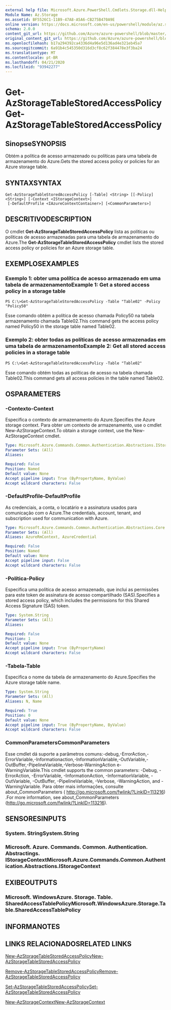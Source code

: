 ```yaml
---
external help file: Microsoft.Azure.PowerShell.Cmdlets.Storage.dll-Help.xml
Module Name: Az.Storage
ms.assetid: BF5526C1-11B9-47A8-A5A6-CB275B470A9E
online version: https://docs.microsoft.com/en-us/powershell/module/az.storage/get-azstoragetablestoredaccesspolicy
schema: 2.0.0
content_git_url: https://github.com/Azure/azure-powershell/blob/master/src/Storage/Storage.Management/help/Get-AzStorageTableStoredAccessPolicy.md
original_content_git_url: https://github.com/Azure/azure-powershell/blob/master/src/Storage/Storage.Management/help/Get-AzStorageTableStoredAccessPolicy.md
ms.openlocfilehash: b17a294392ca4336d4a96e5d136ad4e321eb45a7
ms.sourcegitcommit: 6a91b4c545350d316d3cf8c62f384478e3f3ba24
ms.translationtype: MT
ms.contentlocale: pt-BR
ms.lasthandoff: 04/21/2020
ms.locfileid: "93942277"
---
```

# <span data-ttu-id="3fc38-101">Get-AzStorageTableStoredAccessPolicy</span><span class="sxs-lookup"><span data-stu-id="3fc38-101">Get-AzStorageTableStoredAccessPolicy</span></span>

## <span data-ttu-id="3fc38-102">Sinopse</span><span class="sxs-lookup"><span data-stu-id="3fc38-102">SYNOPSIS</span></span>
<span data-ttu-id="3fc38-103">Obtém a política de acesso armazenado ou políticas para uma tabela de armazenamento do Azure.</span><span class="sxs-lookup"><span data-stu-id="3fc38-103">Gets the stored access policy or policies for an Azure storage table.</span></span>

## <span data-ttu-id="3fc38-104">SYNTAX</span><span class="sxs-lookup"><span data-stu-id="3fc38-104">SYNTAX</span></span>

```
Get-AzStorageTableStoredAccessPolicy [-Table] <String> [[-Policy] <String>] [-Context <IStorageContext>]
 [-DefaultProfile <IAzureContextContainer>] [<CommonParameters>]
```

## <span data-ttu-id="3fc38-105">DESCRITIVO</span><span class="sxs-lookup"><span data-stu-id="3fc38-105">DESCRIPTION</span></span>
<span data-ttu-id="3fc38-106">O cmdlet **Get-AzStorageTableStoredAccessPolicy** lista as políticas ou políticas de acesso armazenadas para uma tabela de armazenamento do Azure.</span><span class="sxs-lookup"><span data-stu-id="3fc38-106">The **Get-AzStorageTableStoredAccessPolicy** cmdlet lists the stored access policy or policies for an Azure storage table.</span></span>

## <span data-ttu-id="3fc38-107">EXEMPLOS</span><span class="sxs-lookup"><span data-stu-id="3fc38-107">EXAMPLES</span></span>

### <span data-ttu-id="3fc38-108">Exemplo 1: obter uma política de acesso armazenado em uma tabela de armazenamento</span><span class="sxs-lookup"><span data-stu-id="3fc38-108">Example 1: Get a stored access policy in a storage table</span></span>
```
PS C:\>Get-AzStorageTableStoredAccessPolicy -Table "Table02" -Policy "Policy50"
```

<span data-ttu-id="3fc38-109">Esse comando obtém a política de acesso chamada Policy50 na tabela armazenamento chamada Table02.</span><span class="sxs-lookup"><span data-stu-id="3fc38-109">This command gets the access policy named Policy50 in the storage table named Table02.</span></span>

### <span data-ttu-id="3fc38-110">Exemplo 2: obter todas as políticas de acesso armazenadas em uma tabela de armazenamento</span><span class="sxs-lookup"><span data-stu-id="3fc38-110">Example 2: Get all stored access policies in a storage table</span></span>
```
PS C:\>Get-AzStorageTableStoredAccessPolicy -Table "Table02"
```

<span data-ttu-id="3fc38-111">Esse comando obtém todas as políticas de acesso na tabela chamada Table02.</span><span class="sxs-lookup"><span data-stu-id="3fc38-111">This command gets all access policies in the table named Table02.</span></span>

## <span data-ttu-id="3fc38-112">OS</span><span class="sxs-lookup"><span data-stu-id="3fc38-112">PARAMETERS</span></span>

### <span data-ttu-id="3fc38-113">-Contexto</span><span class="sxs-lookup"><span data-stu-id="3fc38-113">-Context</span></span>
<span data-ttu-id="3fc38-114">Especifica o contexto de armazenamento do Azure.</span><span class="sxs-lookup"><span data-stu-id="3fc38-114">Specifies the Azure storage context.</span></span>
<span data-ttu-id="3fc38-115">Para obter um contexto de armazenamento, use o cmdlet New-AzStorageContext.</span><span class="sxs-lookup"><span data-stu-id="3fc38-115">To obtain a storage context, use the New-AzStorageContext cmdlet.</span></span>

```yaml
Type: Microsoft.Azure.Commands.Common.Authentication.Abstractions.IStorageContext
Parameter Sets: (All)
Aliases:

Required: False
Position: Named
Default value: None
Accept pipeline input: True (ByPropertyName, ByValue)
Accept wildcard characters: False
```

### <span data-ttu-id="3fc38-116">-DefaultProfile</span><span class="sxs-lookup"><span data-stu-id="3fc38-116">-DefaultProfile</span></span>
<span data-ttu-id="3fc38-117">As credenciais, a conta, o locatário e a assinatura usados para comunicação com o Azure.</span><span class="sxs-lookup"><span data-stu-id="3fc38-117">The credentials, account, tenant, and subscription used for communication with Azure.</span></span>

```yaml
Type: Microsoft.Azure.Commands.Common.Authentication.Abstractions.Core.IAzureContextContainer
Parameter Sets: (All)
Aliases: AzureRmContext, AzureCredential

Required: False
Position: Named
Default value: None
Accept pipeline input: False
Accept wildcard characters: False
```

### <span data-ttu-id="3fc38-118">-Política</span><span class="sxs-lookup"><span data-stu-id="3fc38-118">-Policy</span></span>
<span data-ttu-id="3fc38-119">Especifica uma política de acesso armazenado, que inclui as permissões para este token de assinatura de acesso compartilhado (SAS).</span><span class="sxs-lookup"><span data-stu-id="3fc38-119">Specifies a stored access policy, which includes the permissions for this Shared Access Signature (SAS) token.</span></span>

```yaml
Type: System.String
Parameter Sets: (All)
Aliases:

Required: False
Position: 1
Default value: None
Accept pipeline input: True (ByPropertyName)
Accept wildcard characters: False
```

### <span data-ttu-id="3fc38-120">-Tabela</span><span class="sxs-lookup"><span data-stu-id="3fc38-120">-Table</span></span>
<span data-ttu-id="3fc38-121">Especifica o nome da tabela de armazenamento do Azure.</span><span class="sxs-lookup"><span data-stu-id="3fc38-121">Specifies the Azure storage table name.</span></span>

```yaml
Type: System.String
Parameter Sets: (All)
Aliases: N, Name

Required: True
Position: 0
Default value: None
Accept pipeline input: True (ByPropertyName, ByValue)
Accept wildcard characters: False
```

### <span data-ttu-id="3fc38-122">CommonParameters</span><span class="sxs-lookup"><span data-stu-id="3fc38-122">CommonParameters</span></span>
<span data-ttu-id="3fc38-123">Esse cmdlet dá suporte a parâmetros comuns:-debug,-ErrorAction,-ErrorVariable,-Informationaction,-InformationVariable,-OutVariable,-OutBuffer,-PipelineVariable,-Verbose-WarningAction e-WarningVariable.</span><span class="sxs-lookup"><span data-stu-id="3fc38-123">This cmdlet supports the common parameters: -Debug, -ErrorAction, -ErrorVariable, -InformationAction, -InformationVariable, -OutVariable, -OutBuffer, -PipelineVariable, -Verbose, -WarningAction, and -WarningVariable.</span></span> <span data-ttu-id="3fc38-124">Para obter mais informações, consulte about_CommonParameters ( http://go.microsoft.com/fwlink/?LinkID=113216) .</span><span class="sxs-lookup"><span data-stu-id="3fc38-124">For more information, see about_CommonParameters (http://go.microsoft.com/fwlink/?LinkID=113216).</span></span>

## <span data-ttu-id="3fc38-125">SENSORES</span><span class="sxs-lookup"><span data-stu-id="3fc38-125">INPUTS</span></span>

### <span data-ttu-id="3fc38-126">System. String</span><span class="sxs-lookup"><span data-stu-id="3fc38-126">System.String</span></span>

### <span data-ttu-id="3fc38-127">Microsoft. Azure. Commands. Common. Authentication. Abstractings. IStorageContext</span><span class="sxs-lookup"><span data-stu-id="3fc38-127">Microsoft.Azure.Commands.Common.Authentication.Abstractions.IStorageContext</span></span>

## <span data-ttu-id="3fc38-128">EXIBE</span><span class="sxs-lookup"><span data-stu-id="3fc38-128">OUTPUTS</span></span>

### <span data-ttu-id="3fc38-129">Microsoft. WindowsAzure. Storage. Table. SharedAccessTablePolicy</span><span class="sxs-lookup"><span data-stu-id="3fc38-129">Microsoft.WindowsAzure.Storage.Table.SharedAccessTablePolicy</span></span>

## <span data-ttu-id="3fc38-130">INFORMA</span><span class="sxs-lookup"><span data-stu-id="3fc38-130">NOTES</span></span>

## <span data-ttu-id="3fc38-131">LINKS RELACIONADOS</span><span class="sxs-lookup"><span data-stu-id="3fc38-131">RELATED LINKS</span></span>

[<span data-ttu-id="3fc38-132">New-AzStorageTableStoredAccessPolicy</span><span class="sxs-lookup"><span data-stu-id="3fc38-132">New-AzStorageTableStoredAccessPolicy</span></span>](./New-AzStorageTableStoredAccessPolicy.md)

[<span data-ttu-id="3fc38-133">Remove-AzStorageTableStoredAccessPolicy</span><span class="sxs-lookup"><span data-stu-id="3fc38-133">Remove-AzStorageTableStoredAccessPolicy</span></span>](./Remove-AzStorageTableStoredAccessPolicy.md)

[<span data-ttu-id="3fc38-134">Set-AzStorageTableStoredAccessPolicy</span><span class="sxs-lookup"><span data-stu-id="3fc38-134">Set-AzStorageTableStoredAccessPolicy</span></span>](./Set-AzStorageTableStoredAccessPolicy.md)

[<span data-ttu-id="3fc38-135">New-AzStorageContext</span><span class="sxs-lookup"><span data-stu-id="3fc38-135">New-AzStorageContext</span></span>](./New-AzStorageContext.md)


